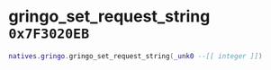 # gringo_set_request_string `0x7F3020EB`

```lua
natives.gringo.gringo_set_request_string(_unk0 --[[ integer ]])
```